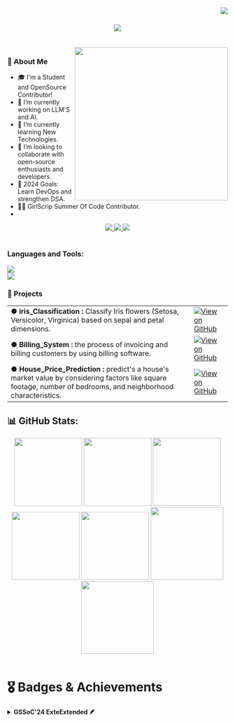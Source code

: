 <img align="right" src="https://visitor-badge.laobi.icu/badge?page_id=PasamTharun.PasamTharun" />

<h1 align="center">
    <img src="https://readme-typing-svg.herokuapp.com/?font=Righteous&size=35&center=true&vCenter=true&width=500&height=70&duration=4000&lines=Hi+There!+👋;+I'm+Pasam+Tharun!;" />
</h1>

</div>

<br>

<div>
<img src="https://raw.githubusercontent.com/sanjay-kv/sanjay-kv/main/Assets/illustration.png" min-width="300px" max-width="300px" width="350px" align="right"> 
</div>

### 💫 About Me

- 🎓 I'm a Student and OpenSource Contributor!
- 🔭 I’m currently working on LLM'S and AI.
- 🌱 I’m currently learning New Technologies.
- 👯 I’m looking to collaborate with open-source enthusiasts and developers.
- 🥅 2024 Goals: Learn DevOps and strengthen DSA.
- 🧑‍💻 GirlScrip Summer Of Code Contributor.
- 
<div align="center"> 
  <a href="mailto:tpasamtharun@gmail.com">
    <img src="https://img.shields.io/badge/Gmail-333333?style=for-the-badge&logo=gmail&logoColor=red" />
  </a>
  <a href="https://www.linkedin.com/in/pasam-tharun-07b104288/" target="_blank">
    <img src="https://img.shields.io/badge/LinkedIn-0077B5?style=for-the-badge&logo=linkedin&logoColor=white" target="_blank" />
  </a>
  <a href="https://github.com/PasamTharun" target="_blank">
     <img src="https://img.shields.io/badge/Portfolio-FF5722?style=for-the-badge&logo=todoist&logoColor=white" target="_blank" /> <!-- sqlite, safari, google-chrome are other good icon options -->
  </a>
</div>

<br>

</p>

<h3 align="left">Languages and Tools:</h3>

<div align="left">
    <img src="https://skillicons.dev/icons?i=react,html,css,vscode,github,git," /><br>
    <img src="https://skillicons.dev/icons?i=python,javascript,mongodb,c,java,nextjs,mysql,flask" /><br>
</div>

</p>

<h3 align="left">🚀 Projects</h3>

<table>
  <tr>
    <td><strong>● iris_Classification :</strong> Classify Iris flowers (Setosa, Versicolor, Virginica) based on sepal and petal dimensions.</td>
    <td><a href="https://github.com/PasamTharun/iris_Classification"><img src="https://res.cloudinary.com/dbnticsz8/image/upload/v1723709039/Figma%20Designs/w7dzey31bqipodyehe7e.svg" alt="View on GitHub" /></td>
  </tr>
       <tr>
    <td><strong>● Billing_System :</strong> the process of invoicing and billing customers by using billing software.</td>
    <td><a href="https://github.com/PasamTharun/Billing_System"><img src="https://res.cloudinary.com/dbnticsz8/image/upload/v1723709039/Figma%20Designs/w7dzey31bqipodyehe7e.svg" alt="View on GitHub" /></td>
  </tr>
         <tr>
    <td><strong>● House_Price_Prediction :</strong> predict's a house's market value by considering factors like square footage, number of bedrooms, and neighborhood characteristics.</td>
    <td><a href="https://github.com/PasamTharun/House_Price_Prediction"><img src="https://res.cloudinary.com/dbnticsz8/image/upload/v1723709039/Figma%20Designs/w7dzey31bqipodyehe7e.svg" alt="View on GitHub" /></td>
  </tr>
</table>

## 📊 GitHub Stats:

<div align="center">

<img height="155em" src="https://github-profile-summary-cards.vercel.app/api/cards/profile-details?username=PasamTharun&theme=radical">
<img height="155em" src="https://github-profile-summary-cards.vercel.app/api/cards/stats?username=PasamTharun&theme=radical">
<img height="155em" src="https://github-readme-stats.vercel.app/api/top-langs/?username=PasamTharun&layout=compact&theme=radical&hide_border=true">
<img height="155em" src="https://github-profile-summary-cards.vercel.app/api/cards/most-commit-language?username=PasamTharun&theme=radical">
<img height="155em" src="https://github-profile-summary-cards.vercel.app/api/cards/productive-time?username=PasamTharun&theme=radical&utcOffset=8">
<img height="166em" src="https://github-readme-stats.vercel.app/api?username=PasamTharun&show_icons=true&locale=en&theme=radical&hide_border=false&include_all_commits=false&count_private=false">
<img height="166em" src="https://github-readme-streak-stats.herokuapp.com/?user=PasamTharun&theme=radical">

</div>
<br>

# 🎖 Badges & Achievements

<details>	
 <summary><b> GSSoC'24 ExteExtended 🪶</b></summary><br>
<div style='display:flex; align-items:center; gap: 10px;' align='center'>
    <img src="https://github.com/user-attachments/assets/54d4ccd5-762d-4002-a1ba-8ce268ebb898" alt="GSSoC24_Stats" />
</div>
</details>
<br>
